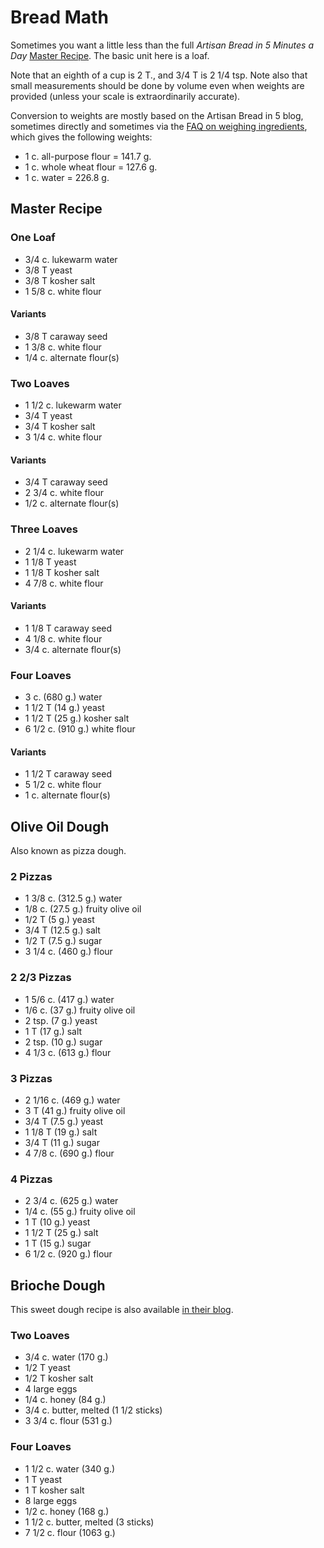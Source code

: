 # Bread Math

Sometimes you want a little less than the full *Artisan Bread in 5 Minutes a Day* [Master Recipe](../bread/master.md).  The basic unit here is a loaf.

Note that an eighth of a cup is 2 T., and 3/4 T is 2 1/4 tsp.  Note also that small measurements should be done by volume even when weights are provided (unless your scale is extraordinarily accurate).

Conversion to weights are mostly based on the Artisan Bread in 5 blog, sometimes directly and sometimes via the [FAQ on weighing ingredients](https://artisanbreadinfive.com/2015/03/30/no-knead-whole-grain-baguette-buns-with-extra-sourdough-kick-this-time-weigh-out-the-ingredients/), which gives the following weights:

* 1 c. all-purpose flour = 141.7 g.
* 1 c. whole wheat flour = 127.6 g.
* 1 c. water = 226.8 g.

## Master Recipe

### One Loaf

* 3/4 c. lukewarm water
* 3/8 T yeast
* 3/8 T kosher salt
* 1 5/8 c. white flour 

#### Variants

* 3/8 T caraway seed
* 1 3/8 c. white flour
* 1/4 c. alternate flour(s)

### Two Loaves

* 1 1/2 c. lukewarm water
* 3/4 T yeast
* 3/4 T kosher salt
* 3 1/4 c. white flour

#### Variants

* 3/4 T caraway seed
* 2 3/4 c. white flour
* 1/2 c. alternate flour(s)

### Three Loaves

* 2 1/4 c. lukewarm water
* 1 1/8 T yeast
* 1 1/8 T kosher salt
* 4 7/8 c. white flour

#### Variants

* 1 1/8 T caraway seed
* 4 1/8 c. white flour
* 3/4 c. alternate flour(s)

### Four Loaves

* 3 c. (680 g.) water 
* 1 1/2 T (14 g.) yeast 
* 1 1/2 T (25 g.) kosher salt
* 6 1/2 c. (910 g.) white flour

#### Variants

* 1 1/2 T caraway seed
* 5 1/2 c. white flour
* 1 c. alternate flour(s)


## Olive Oil Dough

Also known as pizza dough.

### 2 Pizzas

* 1 3/8 c. (312.5 g.) water
* 1/8 c. (27.5 g.) fruity olive oil
* 1/2 T (5 g.) yeast
* 3/4 T (12.5 g.) salt
* 1/2 T (7.5 g.) sugar
* 3 1/4 c. (460 g.) flour

### 2 2/3 Pizzas

* 1 5/6 c. (417 g.) water
* 1/6 c. (37 g.) fruity olive oil
* 2 tsp. (7 g.) yeast
* 1 T (17 g.) salt
* 2 tsp. (10 g.) sugar
* 4 1/3 c. (613 g.) flour

### 3 Pizzas

* 2 1/16 c. (469 g.) water
* 3 T (41 g.) fruity olive oil
* 3/4 T (7.5 g.) yeast
* 1 1/8 T (19 g.) salt
* 3/4 T (11 g.) sugar
* 4 7/8 c. (690 g.) flour

### 4 Pizzas

* 2 3/4 c. (625 g.) water
* 1/4 c. (55 g.) fruity olive oil
* 1 T (10 g.) yeast
* 1 1/2 T (25 g.) salt
* 1 T (15 g.) sugar
* 6 1/2 c. (920 g.) flour




## Brioche Dough

This sweet dough recipe is also available [in their blog](https://artisanbreadinfive.com/2008/09/24/brioche-dough-recipe-and-all-of-its-wonderful-uses/).

### Two Loaves

* 3/4 c. water (170 g.)
* 1/2 T yeast
* 1/2 T kosher salt
* 4 large eggs
* 1/4 c. honey (84 g.)
* 3/4 c. butter, melted (1 1/2 sticks)
* 3 3/4 c. flour (531 g.)

### Four Loaves

* 1 1/2 c. water (340 g.)
* 1 T yeast
* 1 T kosher salt
* 8 large eggs
* 1/2 c. honey (168 g.)
* 1 1/2 c. butter, melted (3 sticks)
* 7 1/2 c. flour (1063 g.)
